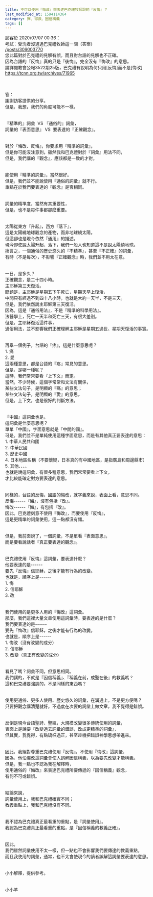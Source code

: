 ```yaml
---
title: 不可以使用『悔改』來表達巴克禮牧師說的『反悔』？
last_modified_at: 1594114364
category: 罪、得救、因信稱義
tags: []
---
```


<div>訪客於 2020/07/07 00:36：</div>

<div>考試：受洗者沒通過巴克禮牧師這一關（答案）</div>

<div><a href="/posts/306003770" target="_blank">/posts/306003770</a></div>

<div>您此篇對於巴克禮的見解有誤，而且對台語的見解也不正確。</div>

<div>因為台語的『反悔』真的只是『後悔』，完全沒有『悔改』的意思。</div>

<div>請詳閱教會公報3522期25版，巴克禮有說明為何只用[反悔]而不是[悔改]</div>

<div><a href="https://tcnn.org.tw/archives/71965" target="_blank">https://tcnn.org.tw/archives/71965</a></div>

<div>&nbsp;</div>

<div>&nbsp;</div>

<div>&nbsp;</div>

<div>答：</div>

<div>謝謝訪客提供的分享。</div>

<div>但是，我想，我們的角度可能不一樣。</div>

<div>&nbsp;</div>

<div>&nbsp;</div>

<div>『精準的』詞彙&nbsp; VS 『通俗的』詞彙，</div>

<div>詞彙的『表面意思』 VS&nbsp; 要表達的『正確觀念』。</div>

<div>&nbsp;</div>

<div>&nbsp;</div>

<div>對於『悔改、反悔』，你要求用『精準的詞彙』，</div>

<div>但是你可能沒注意到，雖然我和巴克禮對於『詞彙』用法不同，</div>

<div>但是，我們講的『觀念』，應該都是一致的才對。</div>

<div>&nbsp;</div>

<div>&nbsp;</div>

<div>能使用『精準的詞彙』，當然很好。</div>

<div>但是，我們並不能說使用『通俗的詞彙』就不行。</div>

<div>重點在於我們要表達的『觀念』是否相同。</div>

<div>&nbsp;</div>

<div>&nbsp;</div>

<div>詞彙的精準度，當然有其重要性，</div>

<div>但是，也不是每件事都那麼重要。</div>

<div>&nbsp;</div>

<div>&nbsp;</div>

<div>太陽從東方『升起』，西方『落下』，</div>

<div>這是太陽繞地球觀念的產物，而非地球繞太陽，</div>

<div>但這卻也是現今依然『通用』的描述。</div>

<div>現今即使說太陽升起、落下，我們一般人也知道這不是說太陽繞地球。</div>

<div>換言之，一個通俗的歷史悠久的『不精準』，甚至『不正確』的詞彙，</div>

<div>有時（不是每次），不影響『正確觀念』時，我們並不用太在意。</div>

<div>&nbsp;</div>

<div>&nbsp;</div>

<div>一日，是多久？</div>

<div>正確觀念，是二十四小時。</div>

<div>主耶穌第三天復活。</div>

<div>問題是，主耶穌是星期五下午死亡，星期天早上復活，</div>

<div>中間只有經過不到四十八小時，也就是大約一天半，不是三天。</div>

<div>但是，我們依然說主耶穌第三天復活。</div>

<div>因為，這是『通俗用法』，不是『精準的科學用法』。</div>

<div>法醫學上，死亡一天半和死亡三天，有很大差別。</div>

<div>但是，主耶穌復活這件事，</div>

<div>通俗用法，並不影響我們正確理解主耶穌是星期五過世、星期天復活的事實。</div>

<div>&nbsp;</div>

<div>&nbsp;</div>

<div>再舉一個例子，台語的『疼』，這是什麼意思呢？</div>

<div>1.<span style="white-space:pre"> </span>痛</div>

<div>2.<span style="white-space:pre"> </span>愛</div>

<div>這兩種意思，都是台語的『疼』常見的意思。</div>

<div>但是，是哪一種呢？</div>

<div>這時，我們常常要看『上下文』而定。</div>

<div>當然，不少時候，這個字常常和文法有關係，</div>

<div>某些文法句子，是明顯的『痛』的意思；</div>

<div>某些文法句子，是明顯的『愛』的意思。</div>

<div>但是，上下文，也是很好的判斷方法。</div>

<div>&nbsp;</div>

<div>&nbsp;</div>

<div>『中國』這詞彙也是。</div>

<div>這詞彙是什麼意思呢？</div>

<div>單單『中國』，字面意思就是『中間的國』。</div>

<div>可是，我們並不是單純使用這種字面意思，而是有其他真正要表達的意思：</div>

<div>1.<span style="white-space:pre"> </span>中華人民共和國</div>

<div>2.<span style="white-space:pre"> </span>中華民國</div>

<div>3.<span style="white-space:pre"> </span>歷史中國</div>

<div>4.<span style="white-space:pre"> </span>日本地區名稱（不要懷疑，日本真的有中國地區，是指廣島和周邊縣市）</div>

<div>5.<span style="white-space:pre"> </span>其他、、、、</div>

<div>也就是說這詞彙，有很多種意思，我們常常要看上下文，</div>

<div>才比較能確定對方要表達的意思。</div>

<div>&nbsp;</div>

<div>&nbsp;</div>

<div>同樣的，台語的反悔，國語的悔改，就字義來說，表面上看，意思不同。</div>

<div>反悔------『悔』，沒有包括『改』。</div>

<div>悔改------『悔』，有包括『改』。</div>

<div>因此，巴克禮刻意不使用『悔改』，而要使用『反悔』，</div>

<div>這是更精準的詞彙使用，這一點都沒有錯。</div>

<div>&nbsp;</div>

<div>&nbsp;</div>

<div>但是，我前面說了，一個詞彙，不是單看『表面意思』，</div>

<div>而是要看說話者『真正要表達的觀念』。</div>

<div>&nbsp;</div>

<div>&nbsp;</div>

<div>巴克禮使用『反悔』這詞彙，要表達什麼？</div>

<div>他要表達的是------</div>

<div>要先『反悔』信耶穌，之後才能有行為的改變。</div>

<div>也就是，順序上是------</div>

<div>1.<span style="white-space:pre"> </span>悔</div>

<div>2.<span style="white-space:pre"> </span>信耶穌</div>

<div>3.<span style="white-space:pre"> </span>改</div>

<div>&nbsp;</div>

<div>&nbsp;</div>

<div>我們使用的是更多人用的『悔改』這詞彙。</div>

<div>那麼，我們這裡大量文章使用這詞彙時，要表達的是什麼？</div>

<div>我們要表達的是------</div>

<div>要先『悔改』信耶穌，之後才能有行為的改變。</div>

<div>也就是，順序上是------</div>

<div>1.<span style="white-space:pre"> </span>悔改（沒有改變的成分）</div>

<div>2.<span style="white-space:pre"> </span>信耶穌</div>

<div>3.<span style="white-space:pre"> </span>改變（真正有改變的成分）</div>

<div>&nbsp;</div>

<div>&nbsp;</div>

<div>看見了嗎？詞彙不同，但意思相同。</div>

<div>我們講的，不就是『因信稱義』、『稱義在前，成聖在後』的教義嗎？</div>

<div>這和巴克禮要強調的，不是同樣的東西嗎？</div>

<div>&nbsp;</div>

<div>&nbsp;</div>

<div>使用更通俗、更多人使用、歷史悠久的詞彙，在溝通上，不是更方便嗎？</div>

<div>只要把觀念講清楚就好，不過度在次要的詞彙上做文章，我不覺得是錯誤。</div>

<div>&nbsp;</div>

<div>&nbsp;</div>

<div>反倒是現今台語聖詩、聖經，大規模改變很多傳統使用的詞彙，</div>

<div>表面上是說要『改變過去詞彙的錯誤，改成更精準的詞彙』，</div>

<div>但其實，我覺得，有點矯枉過正，甚至趁機把錯誤神學思想帶進來。</div>

<div>&nbsp;</div>

<div>&nbsp;</div>

<div>因此，我絕對尊重巴克禮使用『反悔』，不使用『悔改』這詞彙，</div>

<div>因為，他怕悔改這詞彙會使人誤解因信稱義，以為要先改變才能稱義。</div>

<div>但是，我一點也不認為我在解釋時，</div>

<div>使用通俗的『悔改』來表達巴克禮所要傳遞的『因信稱義』觀念，</div>

<div>有何不可或錯誤。</div>

<div>&nbsp;</div>

<div>&nbsp;</div>

<div>結論來說，</div>

<div>詞彙使用上，我和巴克禮確實不同；</div>

<div>教義重點上，我和巴克禮沒有不同。</div>

<div>&nbsp;</div>

<div>&nbsp;</div>

<div>我不認為巴克禮真正最看重的重點，是『詞彙使用』。</div>

<div>我認為巴克禮真正最看重的重點，是『因信稱義的教義正確』。</div>

<div>&nbsp;</div>

<div>&nbsp;</div>

<div>因此，</div>

<div>我們雖然詞彙使用不太一樣，但一點也不會影響我們要傳達的教義重點。</div>

<div>而且我使用的詞彙，通常，也不太會使現今的讀者誤解這詞彙要表達的意思。</div>

<div>&nbsp;</div>

<div>&nbsp;</div>

<div>小小解釋，提供參考。</div>

<div>&nbsp;</div>

<div>&nbsp;</div>

<div>小小羊</div>


